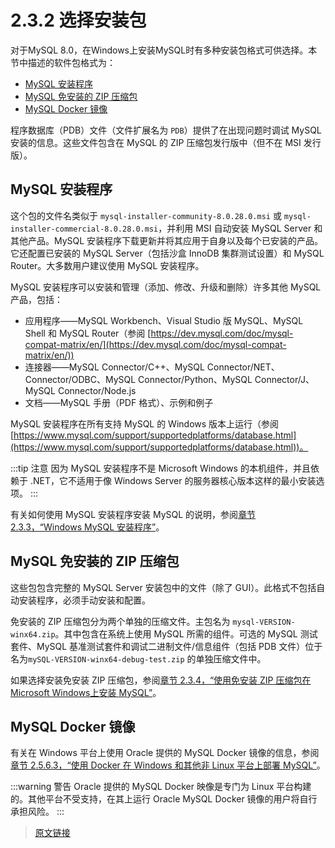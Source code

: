 # 2.3.2 选择安装包

对于MySQL 8.0，在Windows上安装MySQL时有多种安装包格式可供选择。本节中描述的软件包格式为：

- [MySQL 安装程序](/2/2.3/2.3.2/windows-choosing-package.html#MySQL-安装程序)
- [MySQL 免安装的 ZIP 压缩包](/2/2.3/2.3.2/windows-choosing-package.html#MySQL-免安装的-ZIP-压缩包)
- [MySQL Docker 镜像](/2/2.3/2.3.2/windows-choosing-package.html#MySQL-Docker-镜像)

程序数据库（PDB）文件（文件扩展名为 `PDB`）提供了在出现问题时调试 MySQL 安装的信息。这些文件包含在 MySQL 的 ZIP 压缩包发行版中（但不在 MSI 发行版）。

## MySQL 安装程序

这个包的文件名类似于 `mysql-installer-community-8.0.28.0.msi` 或 `mysql-installer-commercial-8.0.28.0.msi`，并利用 MSI 自动安装 MySQL Server 和其他产品。MySQL 安装程序下载更新并将其应用于自身以及每个已安装的产品。它还配置已安装的 MySQL Server（包括沙盒 InnoDB 集群测试设置）和 MySQL Router。大多数用户建议使用 MySQL 安装程序。

MySQL 安装程序可以安装和管理（添加、修改、升级和删除）许多其他 MySQL 产品，包括：

- 应用程序——MySQL Workbench、Visual Studio 版 MySQL、MySQL Shell 和 MySQL Router（参阅 [https://dev.mysql.com/doc/mysql-compat-matrix/en/](https://dev.mysql.com/doc/mysql-compat-matrix/en/))
- 连接器——MySQL Connector/C++、MySQL Connector/NET、Connector/ODBC、MySQL Connector/Python、MySQL Connector/J、MySQL Connector/Node.js
- 文档——MySQL 手册（PDF 格式）、示例和例子

MySQL 安装程序在所有支持 MySQL 的 Windows 版本上运行（参阅 [https://www.mysql.com/support/supportedplatforms/database.html](https://www.mysql.com/support/supportedplatforms/database.html))。

:::tip 注意
因为 MySQL 安装程序不是 Microsoft Windows 的本机组件，并且依赖于 .NET，它不适用于像 Windows Server 的服务器核心版本这样的最小安装选项。
:::

有关如何使用 MySQL 安装程序安装 MySQL 的说明，参阅[章节 2.3.3，“Windows MySQL 安装程序”](/2/2.3/2.3.3/mysql-installer.html)。

## MySQL 免安装的 ZIP 压缩包

这些包包含完整的 MySQL Server 安装包中的文件（除了 GUI）。此格式不包括自动安装程序，必须手动安装和配置。

免安装的 ZIP 压缩包分为两个单独的压缩文件。主包名为 `mysql-VERSION-winx64.zip`。其中包含在系统上使用 MySQL 所需的组件。可选的 MySQL 测试套件、MySQL 基准测试套件和调试二进制文件/信息组件（包括 PDB 文件）位于名为`mySQL-VERSION-winx64-debug-test.zip` 的单独压缩文件中。

如果选择安装免安装 ZIP 压缩包，参阅[章节 2.3.4，“使用免安装 ZIP 压缩包在 Microsoft Windows上安装 MySQL”](/2/2.3/2.3.4/windows-install-archive.html)。

## MySQL Docker 镜像

有关在 Windows 平台上使用 Oracle 提供的 MySQL Docker 镜像的信息，参阅[章节 2.5.6.3，“使用 Docker 在 Windows 和其他非 Linux 平台上部署 MySQL”](/2/2.5/2.5.6/2.5.6.3/deploy-mysql-nonlinux-docker.html)。

:::warning 警告
Oracle 提供的 MySQL Docker 映像是专门为 Linux 平台构建的。其他平台不受支持，在其上运行 Oracle MySQL Docker 镜像的用户将自行承担风险。
:::

> [原文链接](https://dev.mysql.com/doc/refman/8.0/en/windows-choosing-package.html)
